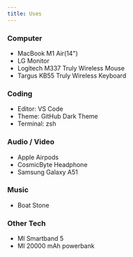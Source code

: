 ```yaml
---
title: Uses
---
```


### Computer

- MacBook M1 Air(14")
- LG Monitor
- Logitech M337 Truly Wireless Mouse
- Targus KB55 Truly Wireless Keyboard

### Coding

- Editor: VS Code
- Theme: GitHub Dark Theme
- Terminal: zsh

### Audio / Video

- Apple Airpods
- CosmicByte Headphone
- Samsung Galaxy A51

### Music

- Boat Stone

### Other Tech

- MI Smartband 5
- MI 20000 mAh powerbank
